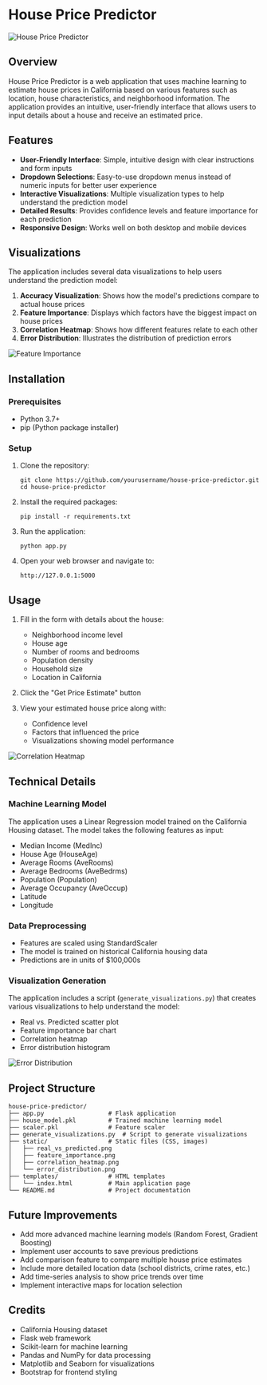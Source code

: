 # House Price Predictor

![House Price Predictor](static/real_vs_predicted.png)

## Overview

House Price Predictor is a web application that uses machine learning to estimate house prices in California based on various features such as location, house characteristics, and neighborhood information. The application provides an intuitive, user-friendly interface that allows users to input details about a house and receive an estimated price.

## Features

- **User-Friendly Interface**: Simple, intuitive design with clear instructions and form inputs
- **Dropdown Selections**: Easy-to-use dropdown menus instead of numeric inputs for better user experience
- **Interactive Visualizations**: Multiple visualization types to help understand the prediction model
- **Detailed Results**: Provides confidence levels and feature importance for each prediction
- **Responsive Design**: Works well on both desktop and mobile devices

## Visualizations

The application includes several data visualizations to help users understand the prediction model:

1. **Accuracy Visualization**: Shows how the model's predictions compare to actual house prices
2. **Feature Importance**: Displays which factors have the biggest impact on house prices
3. **Correlation Heatmap**: Shows how different features relate to each other
4. **Error Distribution**: Illustrates the distribution of prediction errors

![Feature Importance](static/feature_importance.png)

## Installation

### Prerequisites

- Python 3.7+
- pip (Python package installer)

### Setup

1. Clone the repository:
   ```
   git clone https://github.com/yourusername/house-price-predictor.git
   cd house-price-predictor
   ```

2. Install the required packages:
   ```
   pip install -r requirements.txt
   ```

3. Run the application:
   ```
   python app.py
   ```

4. Open your web browser and navigate to:
   ```
   http://127.0.0.1:5000
   ```

## Usage

1. Fill in the form with details about the house:
   - Neighborhood income level
   - House age
   - Number of rooms and bedrooms
   - Population density
   - Household size
   - Location in California

2. Click the "Get Price Estimate" button

3. View your estimated house price along with:
   - Confidence level
   - Factors that influenced the price
   - Visualizations showing model performance

![Correlation Heatmap](static/correlation_heatmap.png)

## Technical Details

### Machine Learning Model

The application uses a Linear Regression model trained on the California Housing dataset. The model takes the following features as input:

- Median Income (MedInc)
- House Age (HouseAge)
- Average Rooms (AveRooms)
- Average Bedrooms (AveBedrms)
- Population (Population)
- Average Occupancy (AveOccup)
- Latitude
- Longitude

### Data Preprocessing

- Features are scaled using StandardScaler
- The model is trained on historical California housing data
- Predictions are in units of $100,000s

### Visualization Generation

The application includes a script (`generate_visualizations.py`) that creates various visualizations to help understand the model:

- Real vs. Predicted scatter plot
- Feature importance bar chart
- Correlation heatmap
- Error distribution histogram

![Error Distribution](static/error_distribution.png)

## Project Structure

```
house-price-predictor/
├── app.py                  # Flask application
├── house_model.pkl         # Trained machine learning model
├── scaler.pkl              # Feature scaler
├── generate_visualizations.py  # Script to generate visualizations
├── static/                 # Static files (CSS, images)
│   ├── real_vs_predicted.png
│   ├── feature_importance.png
│   ├── correlation_heatmap.png
│   └── error_distribution.png
├── templates/              # HTML templates
│   └── index.html          # Main application page
└── README.md               # Project documentation
```

## Future Improvements

- Add more advanced machine learning models (Random Forest, Gradient Boosting)
- Implement user accounts to save previous predictions
- Add comparison feature to compare multiple house price estimates
- Include more detailed location data (school districts, crime rates, etc.)
- Add time-series analysis to show price trends over time
- Implement interactive maps for location selection

## Credits

- California Housing dataset
- Flask web framework
- Scikit-learn for machine learning
- Pandas and NumPy for data processing
- Matplotlib and Seaborn for visualizations
- Bootstrap for frontend styling

